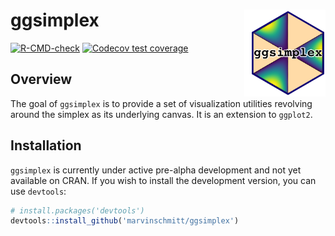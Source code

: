 
<!-- README.md is generated from README.Rmd. Please edit that file -->

# ggsimplex <img src="man/figures/ggsimplex-hexsticker.png" width = 120 alt="ggsimplex Logo" align="right" style="padding-left:10px;background-color:white;"/>

<!-- badges: start -->

[![R-CMD-check](https://github.com/marvinschmitt/ggsimplex/workflows/R-CMD-check/badge.svg)](https://github.com/marvinschmitt/ggsimplex/actions)
[![Codecov test
coverage](https://codecov.io/gh/marvinschmitt/ggsimplex/branch/main/graph/badge.svg)](https://app.codecov.io/gh/marvinschmitt/ggsimplex?branch=main)
<!-- badges: end -->

## Overview

The goal of `ggsimplex` is to provide a set of visualization utilities
revolving around the simplex as its underlying canvas. It is an
extension to `ggplot2`.

## Installation

`ggsimplex` is currently under active pre-alpha development and not yet
available on CRAN. If you wish to install the development version, you
can use `devtools`:

``` r
# install.packages('devtools')
devtools::install_github('marvinschmitt/ggsimplex')
```
